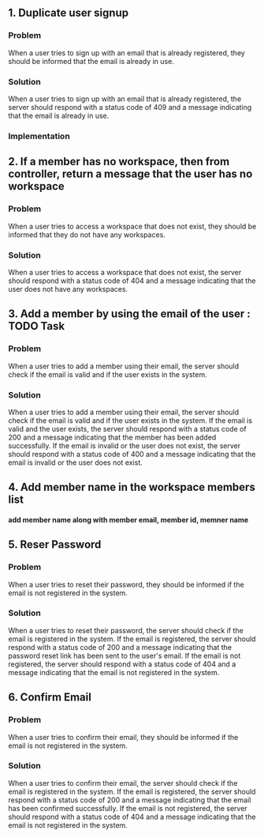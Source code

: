 ## 1. Duplicate user signup
### Problem
When a user tries to sign up with an email that is already registered, they should be informed that the email is already in use.

### Solution
When a user tries to sign up with an email that is already registered, the server should respond with a status code of 409 and a message indicating that the email is already in use.

### Implementation

## 2. If a member has no workspace, then from controller, return a message that the user has no workspace
### Problem
When a user tries to access a workspace that does not exist, they should be informed that they do not have any workspaces.

### Solution
When a user tries to access a workspace that does not exist, the server should respond with a status code of 404 and a message indicating that the user does not have any workspaces.

## 3. Add a member by using the email of the user : TODO Task
### Problem
When a user tries to add a member using their email, the server should check if the email is valid and if the user exists in the system.

### Solution
When a user tries to add a member using their email, the server should check if the email is valid and if the user exists in the system. If the email is valid and the user exists, the server should respond with a status code of 200 and a message indicating that the member has been added successfully. If the email is invalid or the user does not exist, the server should respond with a status code of 400 and a message indicating that the email is invalid or the user does not exist.

## 4. Add member name in the workspace members list

#### add member name along with member email, member id, memner name


## 5. Reser Password
### Problem
When a user tries to reset their password, they should be informed if the email is not registered in the system.

### Solution
When a user tries to reset their password, the server should check if the email is registered in the system. If the email is registered, the server should respond with a status code of 200 and a message indicating that the password reset link has been sent to the user's email. If the email is not registered, the server should respond with a status code of 404 and a message indicating that the email is not registered in the system.


## 6. Confirm Email
### Problem
When a user tries to confirm their email, they should be informed if the email is not registered in the system.

### Solution
When a user tries to confirm their email, the server should check if the email is registered in the system. If the email is registered, the server should respond with a status code of 200 and a message indicating that the email has been confirmed successfully. If the email is not registered, the server should respond with a status code of 404 and a message indicating that the email is not registered in the system.